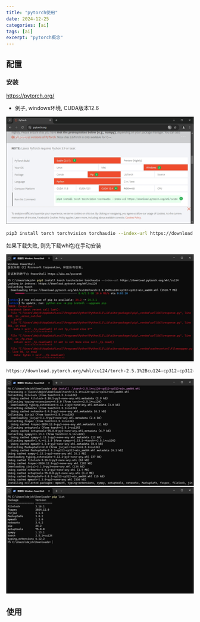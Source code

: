 ```yaml
---
title: "pytorch使用"
date: 2024-12-25
categories: [ai]
tags: [ai]
excerpt: "pytorch概念"
---
```


## 配置

### 安装

https://pytorch.org/

- 例子, windows环境, CUDA版本12.6

![](/assets/image/20250118_204305.jpg)

```sh
pip3 install torch torchvision torchaudio --index-url https://download.pytorch.org/whl/cu124
```

如果下载失败, 则先下载whi包在手动安装

![](/assets/image/20250118_204646.jpg)

```sh
https://download.pytorch.org/whl/cu124/torch-2.5.1%2Bcu124-cp312-cp312-win_amd64.whl 
```

![](/assets/image/20250118_205122.jpg)
![](/assets/image/20250118_205209.jpg)

## 使用